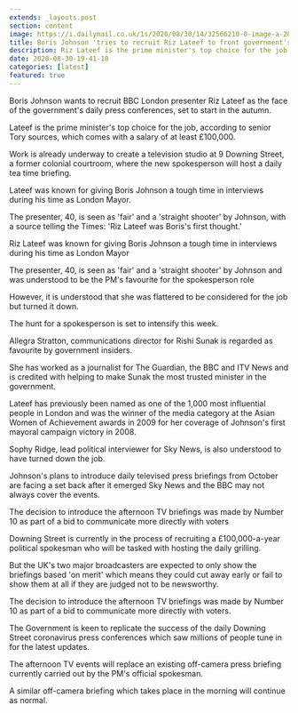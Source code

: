 ```yaml
---
extends: _layouts.post
section: content
image: https://i.dailymail.co.uk/1s/2020/08/30/14/32566210-0-image-a-28_1598794187054.jpg 
title: Boris Johnson 'tries to recruit Riz Lateef to front government's daily press conferences' 
description: Riz Lateef is the prime minister's top choice for the job from 9 Downing Street, according to senior Tory sources, which comes with a salary of at least £100,000. 
date: 2020-08-30-19-41-18 
categories: [latest] 
featured: true 
--- 
```

Boris Johnson wants to recruit BBC London presenter Riz Lateef as the face of the government's daily press conferences, set to start in the autumn.

Lateef is the prime minister's top choice for the job, according to senior Tory sources, which comes with a salary of at least £100,000.   

Work is already underway to create a television studio at 9 Downing Street, a former colonial courtroom, where the new spokesperson will host a daily tea time briefing.  

Lateef was known for giving Boris Johnson a tough time in interviews during his time as London Mayor.

The presenter, 40, is seen as 'fair' and a 'straight shooter' by Johnson, with a source telling the Times: 'Riz Lateef was Boris's first thought.'

Riz Lateef was known for giving Boris Johnson a tough time in interviews during his time as London Mayor

The presenter, 40, is seen as 'fair' and a 'straight shooter' by Johnson and was understood to be the PM's favourite for the spokesperson role

However, it is understood that she was flattered to be considered for the job but turned it down. 

The hunt for a spokesperson is set to intensify this week. 

Allegra Stratton, communications director for Rishi Sunak is regarded as favourite by government insiders.

She has worked as a journalist for The Guardian, the BBC and ITV News and is credited with helping to make Sunak the most trusted minister in the government.

Lateef has previously been named as one of the 1,000 most influential people in London and was the winner of the media category at the Asian Women of Achievement awards in 2009 for her coverage of Johnson's first mayoral campaign victory in 2008.

Sophy Ridge, lead political interviewer for Sky News, is also understood to have turned down the job.

Johnson's plans to introduce daily televised press briefings from October are facing a set back after it emerged Sky News and the BBC may not always cover the events. 

The decision to introduce the afternoon TV briefings was made by Number 10 as part of a bid to communicate more directly with voters

Downing Street is currently in the process of recruiting a £100,000-a-year political spokesman who will be tasked with hosting the daily grilling. 

But the UK's two major broadcasters are expected to only show the briefings based 'on merit' which means they could cut away early or fail to show them at all if they are judged not to be newsworthy. 

The decision to introduce the afternoon TV briefings was made by Number 10 as part of a bid to communicate more directly with voters. 

The Government is keen to replicate the success of the daily Downing Street coronavirus press conferences which saw millions of people tune in for the latest updates.

The afternoon TV events will replace an existing off-camera press briefing currently carried out by the PM's official spokesman. 

A similar off-camera briefing which takes place in the morning will continue as normal.   

